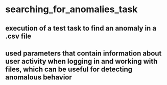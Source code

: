 # searching_for_anomalies_task

## execution of a test task to find an anomaly in a .csv file

## used parameters that contain information about user activity when logging in and working with files, which can be useful for detecting anomalous behavior
